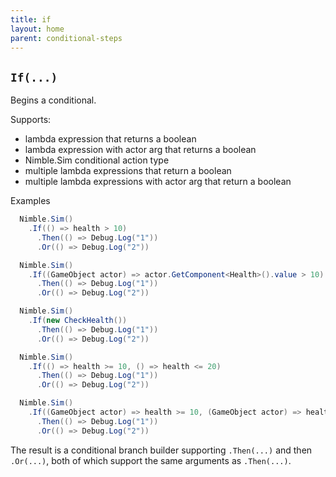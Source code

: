 ```yaml
---
title: if
layout: home
parent: conditional-steps
---
```


## `If(...)`

Begins a conditional.

Supports:
  - lambda expression that returns a boolean
  - lambda expression with actor arg that returns a boolean
  - Nimble.Sim conditional action type
  - multiple lambda expressions that return a boolean
  - multiple lambda expressions with actor arg that return a boolean

Examples

```csharp
  Nimble.Sim()
    .If(() => health > 10)
      .Then(() => Debug.Log("1"))
      .Or(() => Debug.Log("2"))
```

```csharp
  Nimble.Sim()
    .If((GameObject actor) => actor.GetComponent<Health>().value > 10)
      .Then(() => Debug.Log("1"))
      .Or(() => Debug.Log("2"))
```

```csharp
  Nimble.Sim()
    .If(new CheckHealth())
      .Then(() => Debug.Log("1"))
      .Or(() => Debug.Log("2"))
```

```csharp
  Nimble.Sim()
    .If(() => health >= 10, () => health <= 20)
      .Then(() => Debug.Log("1"))
      .Or(() => Debug.Log("2"))
```

```csharp
  Nimble.Sim()
    .If((GameObject actor) => health >= 10, (GameObject actor) => health <= 20)
      .Then(() => Debug.Log("1"))
      .Or(() => Debug.Log("2"))
```

The result is a conditional branch builder supporting `.Then(...)` and then `.Or(...)`, both of which support the same arguments as `.Then(...)`.